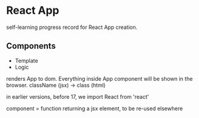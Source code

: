 # React App

self-learning progress record for React App creation.

## Components

- Template
- Logic

renders App to dom. Everything inside App component will be shown in the browser.
className (jsx) -> class (html)

in earlier versions, before 17, we import React from 'react'

component = function returning a jsx element, to be re-used elsewhere
